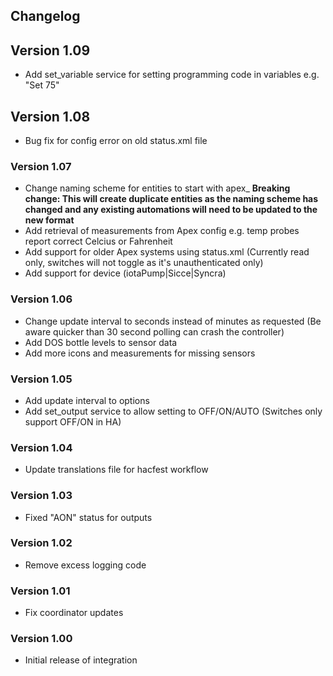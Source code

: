 ## **Changelog**
## Version 1.09
- Add set_variable service for setting programming code in variables e.g. "Set 75" 
## Version 1.08
- Bug fix for config error on old status.xml file
### Version 1.07
- Change naming scheme for entities to start with apex_ **Breaking change: This will create duplicate entities as the naming scheme has changed and any existing automations will need to be updated to the new format**
- Add retrieval of measurements from Apex config e.g. temp probes report correct Celcius or Fahrenheit
- Add support for older Apex systems using status.xml (Currently read only, switches will not toggle as it's unauthenticated only)
- Add support for device (iotaPump|Sicce|Syncra)
### Version 1.06
- Change update interval to seconds instead of minutes as requested (Be aware quicker than 30 second polling can crash the controller)
- Add DOS bottle levels to sensor data
- Add more icons and measurements for missing sensors
### Version 1.05
- Add update interval to options
- Add set_output service to allow setting to OFF/ON/AUTO (Switches only support OFF/ON in HA)
### Version 1.04
- Update translations file for hacfest workflow
### Version 1.03
- Fixed "AON" status for outputs
### Version 1.02
- Remove excess logging code
### Version 1.01
- Fix coordinator updates
### Version 1.00
- Initial release of integration
